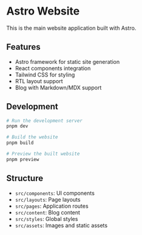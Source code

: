 # Astro Website

This is the main website application built with Astro.

## Features

- Astro framework for static site generation
- React components integration
- Tailwind CSS for styling
- RTL layout support
- Blog with Markdown/MDX support

## Development

```bash
# Run the development server
pnpm dev

# Build the website
pnpm build

# Preview the built website
pnpm preview
```

## Structure

- `src/components`: UI components
- `src/layouts`: Page layouts
- `src/pages`: Application routes
- `src/content`: Blog content
- `src/styles`: Global styles
- `src/assets`: Images and static assets 